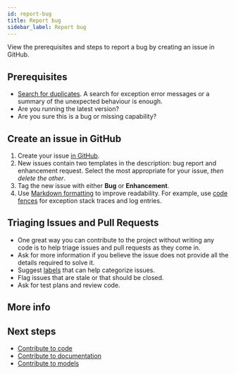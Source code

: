 ```yaml
---
id: report-bug
title: Report bug
sidebar_label: Report bug
---
```


View the prerequisites and steps to report a bug by creating an issue in GitHub.

## Prerequisites

- [Search for duplicates](https://github.com/finos/legend/issues?utf8=%E2%9C%93&q=). A search for exception error messages or a summary of the unexpected behaviour is enough.
- Are you running the latest version?
- Are you sure this is a bug or missing capability?

## Create an issue in GitHub

1. Create your issue [in GitHub](https://github.com/finos/legend/issues/new).
2. New issues contain two templates in the description: bug report and enhancement request. Select the most appropriate for your issue, *then delete the other*.
3. Tag the new issue with either **Bug** or **Enhancement**.
4. Use [Markdown formatting](https://help.github.com/categories/writing-on-github/) to improve readability. For example, use [code fences](https://help.github.com/articles/creating-and-highlighting-code-blocks/) for exception stack traces and log entries.

## Triaging Issues and Pull Requests
- One great way you can contribute to the project without writing any code is to help triage issues and pull requests as they come in.
- Ask for more information if you believe the issue does not provide all the details required to solve it.
- Suggest [labels](https://github.com/finos/alloy/labels) that can help categorize issues.
- Flag issues that are stale or that should be closed.
- Ask for test plans and review code.


## More info
## Next steps

- [Contribute to code](contribute-code.md)
- [Contribute to documentation](contribute-documentation.md)
- [Contribute to models](contribute-to-models.md)
